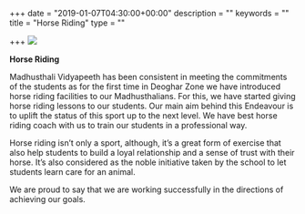 +++
date = "2019-01-07T04:30:00+00:00"
description = ""
keywords = ""
title = "Horse Riding"
type = ""

+++
![](/uploads/2019/05/24/IMG-20190126-WA0109.jpg)

**Horse Riding**

Madhusthali Vidyapeeth has been consistent in meeting the commitments of the students as for the first time in Deoghar Zone we have introduced horse riding facilities to our Madhusthalians. For this, we have started giving horse riding lessons to our students. Our main aim behind this Endeavour is to uplift the status of this sport up to the next level. We have best horse riding coach with us to train our students in a professional way. 

Horse riding isn’t only a sport, although, it’s a great form of exercise that also help students to build a loyal relationship and a sense of trust with their horse. It’s also considered as the noble initiative taken by the school to let students learn care for an animal. 

We are proud to say that we are working successfully in the directions of achieving our goals.